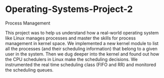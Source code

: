 # Operating-Systems-Project-2
Process Management


This project was to help us understand how a real-world operating system like Linux manages processes and master the skills for process management in kernel space. We implemented a new kernel module to list all the processes (and their scheduling information) that belong to a given user in the system. Then we dug deeper into the kernel and found out how the CPU schedulers in Linux make the scheduling decisions. We instrumented the real time scheduling class (FIFO and RR) and monitored the scheduling queues.
